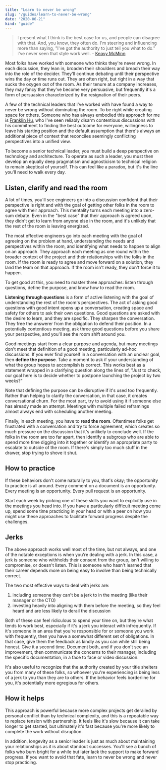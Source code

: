 ```yaml
---
title: "Learn to never be wrong"
slug: "/guides/learn-to-never-be-wrong"
date: "2020-06-21"
kind: "guide"
---
```


> I present what I think is the best case for us, and people can disagree with that. And, you know, they often do. I'm steering and influencing more than saying, "I've got the authority to just tell you what to do." I've never seen that style work well.
> \- [Keavy McMinn](/stories/keavy-mcminn)

Most folks have worked with someone who thinks they're never wrong. In each discussion, they lean in, broaden their shoulders and breach their way into the role of the decider. They'll continue debating until their perspective wins the day or time runs out. They are often right, but right in a way that sucks the oxygen out of the room. As their tenure at a company increases, they may fancy that they've become very persuasive, but frequently it's a form of persuasion characterized by the resignation of their peers.

A few of the technical leaders that I've worked with have found a way to never be wrong without dominating the room. To be right while creating space for others. Someone who has always embodied this approach for me is [Franklin Hu](https://twitter.com/thisisfranklin), who I've seen reliably disarm contentious discussions with his commitment to finding the best outcome for everyone, willingness to leave his starting position and the default assumption that there's always an additional piece of context that reconciles seemingly conflicting perspectives into a unified view.

To become a senior technical leader, you must build a deep perspective on technology and architecture. To operate as such a leader, you must then develop an equally deep pragmatism and agnosticism to technical religion to remain skeptical of yourself. This can feel like a paradox, but it's the line you'll need to walk every day.


## Listen, clarify and read the room

A lot of times, you'll see engineers go into a discussion confident that their perspective is right and with the goal of getting other folks in the room to agree with their approach. This mentality turns each meeting into a zero-sum debate. Even in the "best case" that their approach is agreed upon, they didn't get to learn from anyone else in the room, and it's unlikely that the rest of the room is leaving energized.

The most effective engineers go into each meeting with the goal of agreeing on the problem at hand, understanding the needs and perspectives within the room, and identifying what needs to happen to align on an approach. They approach each meeting as one round within the broader context of the project and their relationships with the folks in the room. If the room is ready to agree and move forward on a solution, they land the team on that approach. If the room isn't ready, they don't force it to happen.

To get good at this, you need to master three approaches: listen through questions, define the purpose, and know how to read the room.

**Listening through questions** is a form of active listening with the goal of understanding the rest of the room's perspectives. The act of asking good questions with good intent opens up a conversation, creating space and safety for others to ask their own questions. Good questions are asked with the desire to learn, and they are specific. They sharpen the conversation. They free the answerer from the obligation to defend their position. In a potentially contentious meeting, ask three good questions before you share your perspective, and you'll see the room shift around you.

Good meetings start from a clear purpose and agenda, but many meetings don't meet that definition of a good meeting, particularly ad-hoc discussions. If you ever find yourself in a conversation with an unclear goal, then **define the purpose**. Take a moment to ask if your understanding of what the group hopes to accomplish is correct. This works best as a statement wrapped in a clarifying question along the lines of, "Just to check, our goal here is to decide whether to postpone launching the project by two weeks?"

Note that defining the purpose can be disruptive if it's used too frequently. Rather than helping to clarify the conversation, in that case, it creates conversational churn. For the most part, try to avoid using it if someone else has already made an attempt. Meetings with multiple failed reframings almost always end with scheduling another meeting.

Finally, in each meeting, you have to **read the room**. Oftentimes folks get frustrated with a conversation and try to force agreement, which creates so much pressure on the discussion that it's unlikely to conclude well. If the folks in the room are too far apart, then identify a subgroup who are able to spend more time digging into it together or identify an appropriate party to escalate to outside of the room. If there's simply too much stuff in the drawer, stop trying to shove it shut.


## How to practice

If these behaviors don't come naturally to you, that's okay; the opportunity to practice is all around. Every comment on a document is an opportunity. Every meeting is an opportunity. Every pull request is an opportunity.

Start each week by picking one of these skills you want to explicitly use in the meetings you head into. If you have a particularly difficult meeting come up, spend some time practicing in your head or with a peer on how you might use these approaches to facilitate forward progress despite the challenges.


## Jerks

The above approach works well most of the time, but not always, and one of the notable exceptions is when you're dealing with a jerk. In this case, a jerk is someone who withholds their consent from the group, isn't willing to compromise, or doesn't listen. This is someone who hasn't learned that their career depends more on being easy to involve than being technically correct.

The two most effective ways to deal with jerks are:



1. including someone they can't be a jerk to in the meeting (like their manager or the CTO)
2. investing heavily into aligning with them before the meeting, so they feel heard and are less likely to derail the discussion

Both of these can feel ridiculous to spend your time on, but they're what tends to work best, especially if it's a jerk you interact with infrequently. If it's someone in an area that you're responsible for or someone you work with frequently, then you have a somewhat different set of obligations. In that case, give them the feedback as kindly as you can while still being honest. Give it a second time. Document both, and if you don't see an improvement, then communicate the concerns to their manager, including the specific documentation, in a face to face or video discussion.

It's also useful to recognize that the authority created by your title shelters you from many of these folks, so whoever you're experiencing is being less of a jerk to you than they are to others. If the behavior feels borderline for you, it's potentially more egregious for others.

## How it helps

This approach is powerful because more complex projects get derailed by personal conflict than by technical complexity, and this is a repeatable way to replace tension with partnership. It feels like it's slow because it can take longer to get started, but ultimately it's fast because you're more likely to complete the work without disruption.

In addition, longevity as a senior leader is just as much about maintaining your relationships as it is about standout successes. You'll see a bunch of folks who burn bright for a while but later lack the support to make forward progress. If you want to avoid that fate, learn to never be wrong and never stop practicing.
